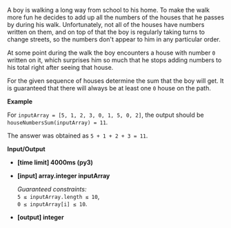 <div class="markdown"><p>A boy is walking a long way from school to his home. To make the walk more fun he decides to add up all the numbers of the houses that he passes by during his walk. Unfortunately, not all of the houses have numbers written on them, and on top of that the boy is regularly taking turns to change streets, so the numbers don't appear to him in any particular order.</p>
<p>At some point during the walk the boy encounters a house with number <code>0</code> written on it, which surprises him so much that he stops adding numbers to his total right after seeing that house.</p>
<p>For the given sequence of houses determine the sum that the boy will get. It is guaranteed that there will always be at least one <code>0</code> house on the path.</p>
<p><strong>Example</strong></p>
<p>For <code>inputArray = [5, 1, 2, 3, 0, 1, 5, 0, 2]</code>, the output should be<br>
<code>houseNumbersSum(inputArray) = 11</code>.</p>
<p>The answer was obtained as <code>5 + 1 + 2 + 3 = 11</code>.</p>
<p><strong>Input/Output</strong></p>
<ul>
<li><strong>[time limit] 4000ms (py3)</strong></li>
</ul>
<ul>
<li>
<p><strong>[input] array.integer inputArray</strong></p>
<p><em>Guaranteed constraints:</em><br>
<code>5 ≤ inputArray.length ≤ 10</code>,<br>
<code>0 ≤ inputArray[i] ≤ 10</code>.</p>
</li>
<li>
<p><strong>[output] integer</strong></p>
</li>
</ul>
</div>